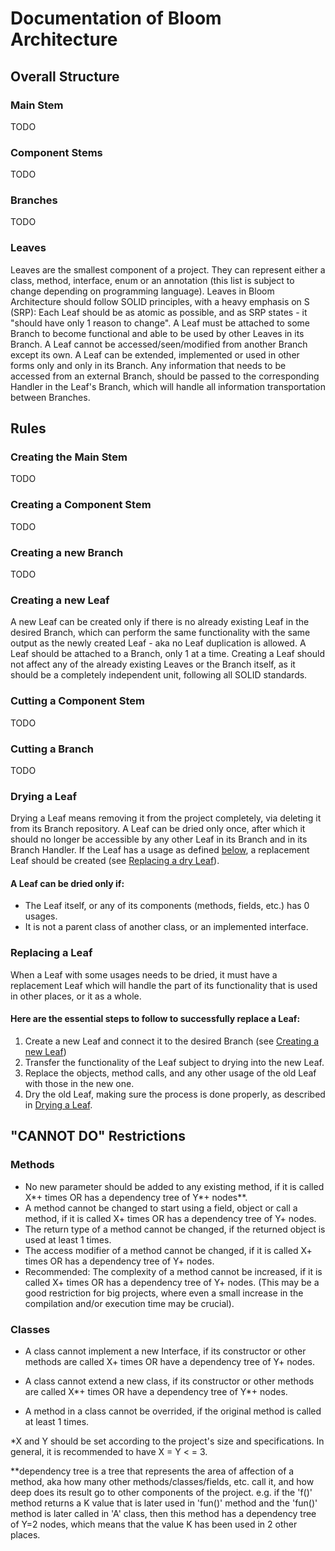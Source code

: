 # Documentation of Bloom Architecture

## Overall Structure

### Main Stem

TODO

### Component Stems

TODO

### Branches

TODO

### Leaves

Leaves are the smallest component of a project. They can represent either a class, method, interface, enum or an
annotation (this list is subject to change depending on programming language). Leaves
in Bloom Architecture should follow SOLID principles, with a heavy emphasis on S (SRP): Each Leaf should be as atomic
as possible, and as SRP states - it "should have only 1 reason to change". A Leaf must be attached to some Branch to
become functional and able to be used by other Leaves in its Branch. A Leaf cannot be accessed/seen/modified from
another Branch except its own. A Leaf can be extended, implemented or used in other forms only and only in its Branch.
Any information that needs to be accessed from an external Branch, should be passed to the corresponding Handler in the
Leaf's Branch,
which will handle all information transportation between Branches.

## Rules

### Creating the Main Stem

TODO

### Creating a Component Stem

TODO

### Creating a new Branch

TODO

### Creating a new Leaf

A new Leaf can be created only if there is no already existing Leaf in the desired Branch, which can perform the same
functionality with the same output as the newly created Leaf - aka no Leaf duplication is allowed. A Leaf should be
attached to a Branch, only 1 at a time. Creating a Leaf should not affect any of the already existing Leaves or the
Branch
itself, as it should be a completely independent unit, following all SOLID standards.

### Cutting a Component Stem

TODO

### Cutting a Branch

TODO

### Drying a Leaf

Drying a Leaf means removing it from the project completely, via deleting it from its Branch repository. A Leaf can be
dried only once, after which it should no longer be accessible by any other Leaf in its Branch and in its Branch
Handler. If the Leaf has a usage as defined [below](#a-leaf-can-be-dried-only-if), a replacement Leaf should be
created (see [Replacing a dry Leaf](#replacing-a-leaf)).

#### A Leaf can be dried only if:

* The Leaf itself, or any of its components (methods, fields, etc.) has 0 usages.
* It is not a parent class of another class, or an implemented interface.

### Replacing a Leaf

When a Leaf with some usages needs to be dried, it must have a replacement Leaf which will handle the part of its
functionality that is used in other places, or it as a whole.

#### Here are the essential steps to follow to successfully replace a Leaf:

1. Create a new Leaf and connect it to the desired Branch (see [Creating a new Leaf](#creating-a-new-leaf))
2. Transfer the functionality of the Leaf subject to drying into the new Leaf.
3. Replace the objects, method calls, and any other usage of the old Leaf with those in the new one.
4. Dry the old Leaf, making sure the process is done properly, as described in [Drying a Leaf](#drying-a-leaf).

## "CANNOT DO" Restrictions

### Methods

* No new parameter should be added to any existing method, if it is called X*+ times OR has a dependency tree of Y*+
  nodes**.
* A method cannot be changed to start using a field, object or call a method, if it is called X+ times OR has a
  dependency tree of Y+ nodes.
* The return type of a method cannot be changed, if the returned object is used at least 1 times.
* The access modifier of a method cannot be changed, if it is called X+ times OR has a dependency tree of Y+ nodes.
* Recommended: The complexity of a method cannot be increased, if it is called X+ times OR has a dependency tree of Y+
  nodes. (This may be a good restriction for big projects, where even a small increase in the compilation and/or
  execution time may be crucial).

### Classes

* A class cannot implement a new Interface, if its constructor or other methods are called X+ times OR have a
  dependency tree of Y+ nodes.

* A class cannot extend a new class, if its constructor or other methods are called X*+ times OR have a
  dependency tree of Y*+ nodes.

* A method in a class cannot be overrided, if the original method is called at least 1 times.

*X and Y should be set according to the project's size and specifications. In general, it is recommended to have X = Y <
= 3.

**dependency tree is a tree that represents the area of affection of a method, aka how many other
methods/classes/fields, etc. call it, and how deep does its result go to other components of the project. e.g. if the
'f()' method returns a K value that is later used in 'fun()' method and the 'fun()' method is later called in 'A' class,
then this method has a dependency tree of Y=2 nodes, which means that the value K has been used in 2 other places.
